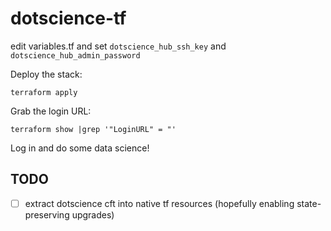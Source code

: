 # dotscience-tf

edit variables.tf and set `dotscience_hub_ssh_key` and `dotscience_hub_admin_password`

Deploy the stack:
```
terraform apply
```

Grab the login URL:
```
terraform show |grep '"LoginURL" = "'
```

Log in and do some data science!

## TODO

- [ ] extract dotscience cft into native tf resources (hopefully enabling state-preserving upgrades)
